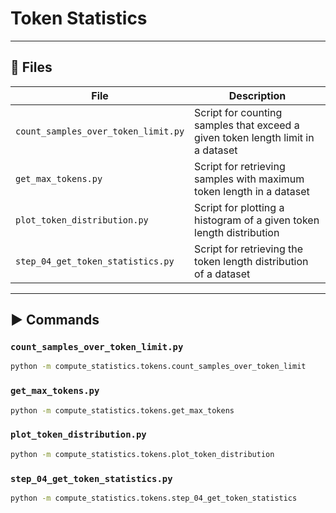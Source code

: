 
# Token Statistics

---

## 📂 Files

| File                                | Description                                                                       |
|-------------------------------------|-----------------------------------------------------------------------------------|
| `count_samples_over_token_limit.py` | Script for counting samples that exceed a given token length limit in a dataset   |
| `get_max_tokens.py`                 | Script for retrieving samples with maximum token length in a dataset              |
| `plot_token_distribution.py`        | Script for plotting a histogram of a given token length distribution              |
| `step_04_get_token_statistics.py`   | Script for retrieving the token length distribution of a dataset                  |

---

## ▶️ Commands

### `count_samples_over_token_limit.py`

```bash
python -m compute_statistics.tokens.count_samples_over_token_limit
```

### `get_max_tokens.py`

```bash
python -m compute_statistics.tokens.get_max_tokens
```

### `plot_token_distribution.py`

```bash
python -m compute_statistics.tokens.plot_token_distribution
```

### `step_04_get_token_statistics.py`

```bash
python -m compute_statistics.tokens.step_04_get_token_statistics
```
